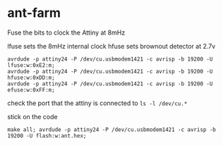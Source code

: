 ant-farm
========

Fuse the bits to clock the Attiny at 8mHz

lfuse sets the 8mHz internal clock
hfuse sets brownout detector at 2.7v

```
avrdude -p attiny24 -P /dev/cu.usbmodem1421 -c avrisp -b 19200 -U lfuse:w:0xE2:m;
avrdude -p attiny24 -P /dev/cu.usbmodem1421 -c avrisp -b 19200 -U hfuse:w:0xDD:m;
avrdude -p attiny24 -P /dev/cu.usbmodem1421 -c avrisp -b 19200 -U efuse:w:0xFF:m;
```

check the port that the attiny is connected to ```ls -l /dev/cu.*```

stick on the code
```
make all; avrdude -p attiny24 -P /dev/cu.usbmodem1421 -c avrisp -b 19200 -U flash:w:ant.hex;
```